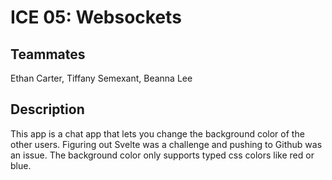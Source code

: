 # ICE 05: Websockets

## Teammates
Ethan Carter, Tiffany Semexant, Beanna Lee

## Description
This app is a chat app that lets you change the background color of the other users. Figuring out Svelte was a challenge and pushing to Github was an issue. The background color only supports typed css colors like red or blue.

